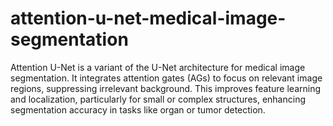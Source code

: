 # attention-u-net-medical-image-segmentation

Attention U-Net is a variant of the U-Net architecture for medical image segmentation. It integrates attention gates (AGs) to focus on relevant image regions, suppressing irrelevant background. This improves feature learning and localization, particularly for small or complex structures, enhancing segmentation accuracy in tasks like organ or tumor detection.

